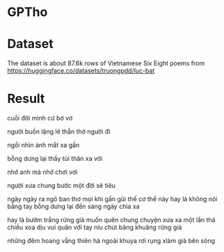 # GPTho
# Dataset
The dataset is about 87.6k rows of Vietnamese Six Eight poems from https://huggingface.co/datasets/truongpdd/luc-bat

# Result
cuối đời mình cứ bơ vơ

người buồn lặng lẽ thẫn thờ người đi

ngồi nhìn ánh mắt xa gần

bỗng dưng lại thấy tủi thân xa vời

nhớ anh mà nhớ chơi vơi

người xưa chung bước một đời sẽ tiêu


ngày ngày ra ngõ ban thơ
mọi khi gần gũi thế cơ thế này
hay là không nói bằng tay
bỗng dưng lại đến sáng ngày chia xa

hay là bướm trắng rừng già
muốn quên chung chuyện xưa xa một lần
thả chiều xoa dịu vui quân
với tay níu chút bâng khuâng rừng già

những đêm hoang vắng thiên hà
ngoài khuya rơi rụng xlàm già bên sông
